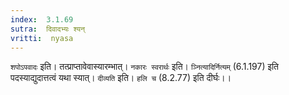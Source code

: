 ```yaml
---
index:  3.1.69
sutra:  दिवादभ्यः श्यन्
vritti:  nyasa
---
```


`शपोऽपवादः` इति। तत्प्राप्तावेवास्यारम्भात्। `नकारः स्वरार्थः` इति। `ञ्नित्यादिर्नित्यम्` (6.1.197) इति पदस्याद्युदात्तत्वं यथा स्यात्। `दीव्यति` इति। `हलि च` (8.2.77) इति दीर्घः।।

